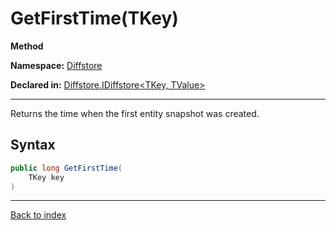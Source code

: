 # GetFirstTime(TKey)

**Method**

**Namespace:** [Diffstore](Diffstore.md)

**Declared in:** [Diffstore.IDiffstore<TKey, TValue>](Diffstore.IDiffstore{TKey,TValue}.md)

------



Returns the time when the first entity snapshot was created.


## Syntax

```csharp
public long GetFirstTime(
	TKey key
)
```

------

[Back to index](index.md)